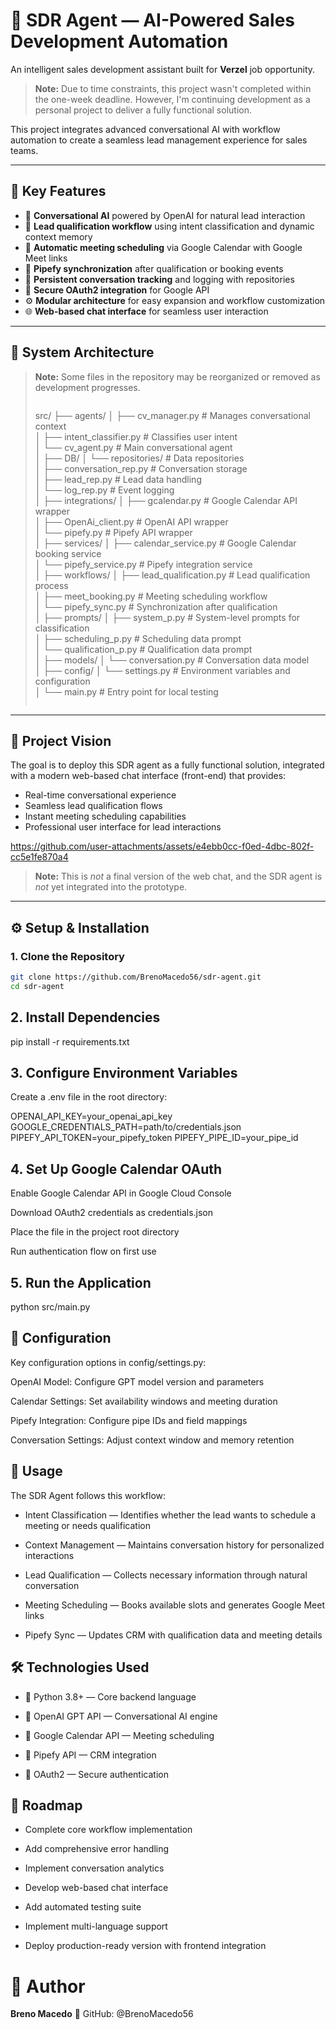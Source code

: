 # 🤖 SDR Agent — AI-Powered Sales Development Automation

An intelligent sales development assistant built for **Verzel** job opportunity.

> **Note:** Due to time constraints, this project wasn't completed within the one-week deadline. However, I'm continuing development as a personal project to deliver a fully functional solution.

This project integrates advanced conversational AI with workflow automation to create a seamless lead management experience for sales teams.

---

## 🚀 Key Features

- 💬 **Conversational AI** powered by OpenAI for natural lead interaction  
- 🧠 **Lead qualification workflow** using intent classification and dynamic context memory  
- 📅 **Automatic meeting scheduling** via Google Calendar with Google Meet links  
- 🔁 **Pipefy synchronization** after qualification or booking events  
- 🧾 **Persistent conversation tracking** and logging with repositories  
- 🔐 **Secure OAuth2 integration** for Google API  
- ⚙️ **Modular architecture** for easy expansion and workflow customization  
- 🌐 **Web-based chat interface** for seamless user interaction  

---

## 🧩 System Architecture

> **Note:** Some files in the repository may be reorganized or removed as development progresses.
>
> > ```
> src/
> ├── agents/
> │   ├── cv_manager.py              # Manages conversational context  
> │   ├── intent_classifier.py       # Classifies user intent  
> │   └── cv_agent.py                # Main conversational agent  
> │
> ├── DB/
> │   └── repositories/              # Data repositories  
> │       ├── conversation_rep.py    # Conversation storage  
> │       ├── lead_rep.py            # Lead data handling  
> │       └── log_rep.py             # Event logging  
> │
> ├── integrations/
> │   ├── gcalendar.py               # Google Calendar API wrapper  
> │   ├── OpenAi_client.py           # OpenAI API wrapper  
> │   └── pipefy.py                  # Pipefy API wrapper  
> │
> ├── services/
> │   ├── calendar_service.py        # Google Calendar booking service  
> │   └── pipefy_service.py          # Pipefy integration service  
> │
> ├── workflows/
> │   ├── lead_qualification.py      # Lead qualification process  
> │   ├── meet_booking.py            # Meeting scheduling workflow  
> │   └── pipefy_sync.py             # Synchronization after qualification  
> │
> ├── prompts/
> │   ├── system_p.py                # System-level prompts for classification  
> │   ├── scheduling_p.py            # Scheduling data prompt  
> │   └── qualification_p.py         # Qualification data prompt  
> │
> ├── models/
> │   └── conversation.py            # Conversation data model  
> │
> ├── config/
> │   └── settings.py                # Environment variables and configuration  
> │
> └── main.py                        # Entry point for local testing  
> ```

---

## 🎯 Project Vision

The goal is to deploy this SDR agent as a fully functional solution, integrated with a modern web-based chat interface (front-end) that provides:

- Real-time conversational experience  
- Seamless lead qualification flows  
- Instant meeting scheduling capabilities  
- Professional user interface for lead interactions  


https://github.com/user-attachments/assets/e4ebb0cc-f0ed-4dbc-802f-cc5e1fe870a4


> **Note:** This is *not* a final version of the web chat, and the SDR agent is *not* yet integrated into the prototype.

---

## ⚙️ Setup & Installation

### 1. Clone the Repository

```bash
git clone https://github.com/BrenoMacedo56/sdr-agent.git
cd sdr-agent
```
## 2. Install Dependencies
pip install -r requirements.txt

## 3. Configure Environment Variables

Create a .env file in the root directory:

OPENAI_API_KEY=your_openai_api_key
GOOGLE_CREDENTIALS_PATH=path/to/credentials.json
PIPEFY_API_TOKEN=your_pipefy_token
PIPEFY_PIPE_ID=your_pipe_id

## 4. Set Up Google Calendar OAuth

Enable Google Calendar API in Google Cloud Console

Download OAuth2 credentials as credentials.json

Place the file in the project root directory

Run authentication flow on first use

## 5. Run the Application
python src/main.py

## 🔧 Configuration

Key configuration options in config/settings.py:

OpenAI Model: Configure GPT model version and parameters

Calendar Settings: Set availability windows and meeting duration

Pipefy Integration: Configure pipe IDs and field mappings

Conversation Settings: Adjust context window and memory retention

## 📝 Usage

The SDR Agent follows this workflow:

- Intent Classification — Identifies whether the lead wants to schedule a meeting or needs qualification

- Context Management — Maintains conversation history for personalized interactions

- Lead Qualification — Collects necessary information through natural conversation

- Meeting Scheduling — Books available slots and generates Google Meet links

- Pipefy Sync — Updates CRM with qualification data and meeting details

## 🛠️ Technologies Used

- 🐍 Python 3.8+ — Core backend language

- 🤖 OpenAI GPT API — Conversational AI engine

- 📅 Google Calendar API — Meeting scheduling

- 🔁 Pipefy API — CRM integration

- 🔐 OAuth2 — Secure authentication

## 🚧 Roadmap

- Complete core workflow implementation

- Add comprehensive error handling

- Implement conversation analytics

- Develop web-based chat interface

- Add automated testing suite

- Implement multi-language support

- Deploy production-ready version with frontend integration

# 👤 Author

**Breno Macedo**
🔗 GitHub: @BrenoMacedo56
